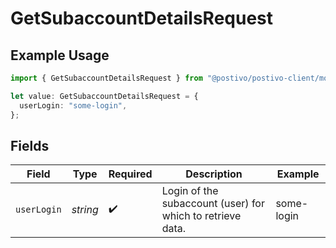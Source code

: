 # GetSubaccountDetailsRequest

## Example Usage

```typescript
import { GetSubaccountDetailsRequest } from "@postivo/postivo-client/models/operations";

let value: GetSubaccountDetailsRequest = {
  userLogin: "some-login",
};
```

## Fields

| Field                                                      | Type                                                       | Required                                                   | Description                                                | Example                                                    |
| ---------------------------------------------------------- | ---------------------------------------------------------- | ---------------------------------------------------------- | ---------------------------------------------------------- | ---------------------------------------------------------- |
| `userLogin`                                                | *string*                                                   | :heavy_check_mark:                                         | Login of the subaccount (user) for which to retrieve data. | some-login                                                 |
